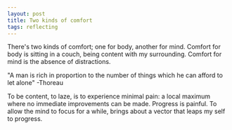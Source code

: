```yaml
---
layout: post
title: Two kinds of comfort
tags: reflecting
---
```


There's two kinds of comfort; one for body, another for mind. Comfort for body is sitting in a couch, being content with my surrounding. Comfort for mind is the absence of distractions. 


"A man is rich in proportion to the number of things which he can afford to let alone" -Thoreau


To be content, to laze, is to experience minimal pain: a local maximum where no immediate improvements can be made. Progress is painful. To allow the mind to focus for a while, brings about a vector that leaps my self to progress.

